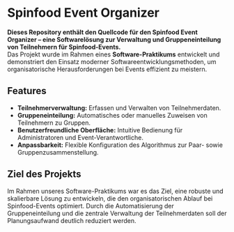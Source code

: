 # Spinfood Event Organizer

**Dieses Repository enthält den Quellcode für den Spinfood Event Organizer – eine Softwarelösung zur Verwaltung und Gruppeneinteilung von Teilnehmern für Spinfood-Events.**  
Das Projekt wurde im Rahmen eines **Software-Praktikums** entwickelt und demonstriert den Einsatz moderner Softwareentwicklungsmethoden, um organisatorische Herausforderungen bei Events effizient zu meistern.

## Features

- **Teilnehmerverwaltung:** Erfassen und Verwalten von Teilnehmerdaten.
- **Gruppeneinteilung:** Automatisches oder manuelles Zuweisen von Teilnehmern zu Gruppen.
- **Benutzerfreundliche Oberfläche:** Intuitive Bedienung für Administratoren und Event-Verantwortliche.
- **Anpassbarkeit:** Flexible Konfiguration des Algorithmus zur Paar- sowie Gruppenzusammenstellung.

## Ziel des Projekts

Im Rahmen unseres Software-Praktikums war es das Ziel, eine robuste und skalierbare Lösung zu entwickeln, die den organisatorischen Ablauf bei Spinfood-Events optimiert. Durch die Automatisierung der Gruppeneinteilung und die zentrale Verwaltung der Teilnehmerdaten soll der Planungsaufwand deutlich reduziert werden.
